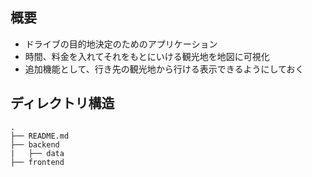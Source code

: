 ## 概要
- ドライブの目的地決定のためのアプリケーション
- 時間、料金を入れてそれをもとにいける観光地を地図に可視化
- 追加機能として、行き先の観光地から行ける表示できるようにしておく

## ディレクトリ構造
```
.
├── README.md
├── backend
|   ├── data
├── frontend
```
